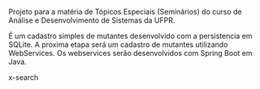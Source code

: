 Projeto para a matéria de Tópicos Especiais (Seminários) do curso de Análise e Desenvolvimento de Sistemas da UFPR.

É um cadastro simples de mutantes desenvolvido com a persistencia em SQLite. A proxima etapa será um cadastro de mutantes utilizando WebServices. Os webservices serão desenvolvidos com Spring Boot em Java.

x-search
